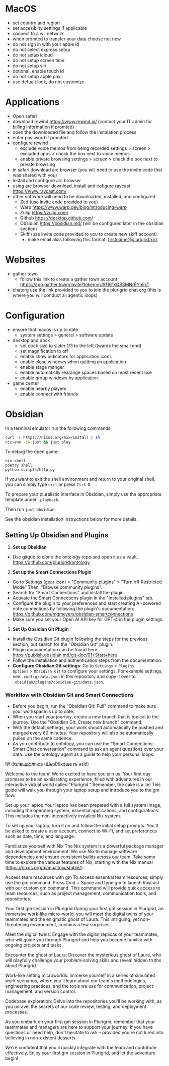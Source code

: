 # MacOS
- set country and region
- set accesiblity settings if applicable
- connect to a wii network
- when promted to transfer your data choose not now
- do not sign in with your apple id
- do not select express setup
- do not setup icloud
- do not setup screen time
- do not setup siri
- optional: enable touch id
- do not setup apple pay
- use defualt look, do not customize

# Applications
- Open safari
- download rewind https://www.rewind.ai/ (contact your IT admin for billing information if promted)
- open the downloaded file and follow the instalation process
- enter password if promted
- configure rewind
	- exclude voice memos from being recorded
	  settings > screen > excluded apps > check the box next to voice memos
	- enable private browsing
	  settings > screen > check the box next to private browsing
- in safari download arc browser (you will need to use the invite code that was shared with you)
- install and configure arc browser
- using arc browser download, install and cofigure raycast https://www.raycast.com/
- other software will need to be downloaded, installed, and configured
	-   Zed (use invite code provided to you) 
	-   Warp https://www.warp.dev/blog/introducing-warp
	-   Zulip https://zulip.com/
	-   Github https://desktop.github.com/
	-   Obsidian https://obsidian.md/ (will be configured later in the obsidian section)
	-   Skiff (use invite code provided to you to create new skiff account) 
		- make email alias following this format: firstname@plurigrid.xyz

# Websites
- gather town
	- follow this link to create a gather town account https://app.gather.town/invite?token=jUS1161xQBSMNr6YmixT
- chatorg use the link provided to you to join the plurigrid chat org (this is where you will conduct all agentic loops)

# Configuration
- ensure that macos is up to date
	- system settings > general > software update
- desktop and dock
	- set dock size to slider 1/3 to the left (twards the small end)
	- set magnification to off
	- enable show indicators for application icons
	- enable close windows when quitting an application 
	- enable stage manger
	- enable automaticlly rearange spaces based on most recent use
	- enable group windows by application
- game center
	- enable nearby players
	- enable connect with friends

# Obsidian
In a terminal emulator run the following commands

```bash
curl -L https://nixos.org/nix/install | sh
nix-env -iA just && just play
```

To debug the open game:
```
nix-shell
poetry shell
python scripts/http.py
```

If you want to exit the shell environment and return to your original shell, you can simply type `exit` or press `Ctrl-D`.

To prepare your pluralistic interface in Obsidian, simply use the appropriate template under `.playback`.

Then run `just obsidian`.

See the obsidian installation instructions below for more details.

## Setting Up Obsidian and Plugins

1. **Set up Obsidian**
- Use gitgub to clone the ontology repo and open it as a vault. https://github.com/plurigrid/ontology

2. **Set up the Smart Connections Plugin**
- Go to Settings (gear icon) > "Community plugins" > "Turn off Restricted Mode" Then, "Browse community plugins".
- Search for "Smart Connections" and install the plugin.
- Activate the Smart Connections plugin in the "Installed plugins" tab.
- Configure the plugin to your preferences and start creating AI-powered note connections by following the plugin's documentation: https://github.com/mgmeyers/obsidian-smartconnections
- Make sure you set your Open AI API key for GPT-4 in the plugin settings.

3. **Set Up Obsidian Git Plugin**
- Install the Obsidian Git plugin following the steps for the previous section, but search for the "Obsidian Git" plugin.
- Plugin documentation can be found here: https://publish.obsidian.md/git-doc/01+Start+here
- Follow the installation and authentication steps from the documentation.
- **Configure Obsidian Git settings**: Go to `Settings` > `Plugins Options` > `Obsidian Git` to configure your settings. For example settings, see `.config/data.json` in this repository and copy it over to `.obsidian/plugins/obsidian-git/data.json`.

### Workflow with Obsidian Git and Smart Connections

- Before you begin, run the "Obsidian Git: Pull" command to make sure your workspace is up to date.
- When you start your journey, create a new branch that is topical to the journey. Use the "Obsidian Git: Create new branch" command.
- With the default settings, your work should automatically be pushed and merged every 60 minutes. Your repository will also be automatically pulled on the same cadence.
- As you contribute to ontology, you can use the "Smart Connections: Smart Chat conversation" command to ask an agent questions over your data. Use the ontology agent as a guide to help your personal loops.


№ Фзлвщдфлпюв (ШьрЇЖкфшв гь нзіб)

Welcome to the team! We're excited to have you join us. Your first day promises to be an exhilarating experience, filled with adventures in our interactive virtual world called "Plurigrid." Remember, the cake is a lie! This guide will walk you through your laptop setup and introduce you to the gm flow.

Set up your laptop
Your laptop has been prepared with a full system image, including the operating system, essential applications, and configurations. This includes the non-interactively installed Nix system.

To set up your laptop, turn it on and follow the initial setup prompts. You'll be asked to create a user account, connect to Wi-Fi, and set preferences such as date, time, and language.

Familiarize yourself with Nix
The Nix system is a powerful package manager and development environment. We use Nix to manage software dependencies and ensure consistent builds across our team. Take some time to explore the various features of Nix, starting with the Nix manual (https://nixos.org/manual/nix/stable/).

Access team resources with gm
To access essential team resources, simply use the gm command. Press Cmd + Space and type gm to launch Raycast with our custom gm command. This command will provide quick access to team resources, such as project management, communication tools, and repositories.

Your first gm session in Plurigrid
During your first gm session in Plurigrid, an immersive work-like micro-world, you will meet the digital twins of your teammates and the enigmatic ghost of Laura. This intriguing, yet non-threatening environment, contains a few surprises:

Meet the digital twins: Engage with the digital replicas of your teammates, who will guide you through Plurigrid and help you become familiar with ongoing projects and tasks.

Encounter the ghost of Laura: Discover the mysterious ghost of Laura, who will playfully challenge your problem-solving skills and reveal hidden truths about Plurigrid.

Work-like setting microworlds: Immerse yourself in a series of simulated work scenarios, where you'll learn about our team's methodologies, engineering practices, and the tools we use for communication, project management, and version control.

Codebase exploration: Delve into the repositories you'll be working with, as you unravel the secrets of our code review, testing, and deployment processes.

As you embark on your first gm session in Plurigrid, remember that your teammates and managers are here to support your journey. If you have questions or need help, don't hesitate to ask – provided you're not lured into believing in non-existent desserts.

We're confident that you'll quickly integrate with the team and contribute effectively. Enjoy your first gm session in Plurigrid, and let the adventure begin!









